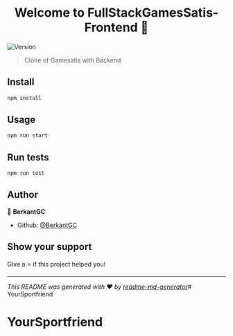 <h1 align="center">Welcome to FullStackGamesSatis-Frontend 👋</h1>
<p>
  <img alt="Version" src="https://img.shields.io/badge/version-0.1.0-blue.svg?cacheSeconds=2592000" />
</p>

> Clone of Gamesatis with Backend

## Install

```sh
npm install
```

## Usage

```sh
npm run start
```

## Run tests

```sh
npm run test
```

## Author

👤 **BerkantGC**

* Github: [@BerkantGC](https://github.com/BerkantGC)

## Show your support

Give a ⭐️ if this project helped you!

***
_This README was generated with ❤️ by [readme-md-generator](https://github.com/kefranabg/readme-md-generator)_# YourSportfriend
# YourSportfriend
